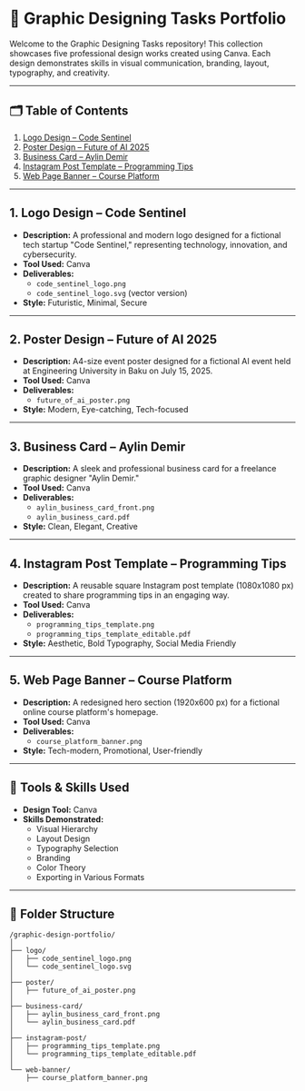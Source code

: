 # 🎨 Graphic Designing Tasks Portfolio

Welcome to the Graphic Designing Tasks repository! This collection showcases five professional design works created using Canva. Each design demonstrates skills in visual communication, branding, layout, typography, and creativity.

---

## 🗂️ Table of Contents

1. [Logo Design – Code Sentinel](#1-logo-design--code-sentinel)
2. [Poster Design – Future of AI 2025](#2-poster-design--future-of-ai-2025)
3. [Business Card – Aylin Demir](#3-business-card--aylin-demir)
4. [Instagram Post Template – Programming Tips](#4-instagram-post-template--programming-tips)
5. [Web Page Banner – Course Platform](#5-web-page-banner--course-platform)

---

## 1. Logo Design – Code Sentinel

- **Description:** A professional and modern logo designed for a fictional tech startup "Code Sentinel," representing technology, innovation, and cybersecurity.
- **Tool Used:** Canva  
- **Deliverables:**
  - `code_sentinel_logo.png`
  - `code_sentinel_logo.svg` (vector version)
- **Style:** Futuristic, Minimal, Secure

---

## 2. Poster Design – Future of AI 2025

- **Description:** A4-size event poster designed for a fictional AI event held at Engineering University in Baku on July 15, 2025.
- **Tool Used:** Canva  
- **Deliverables:**
  - `future_of_ai_poster.png`
- **Style:** Modern, Eye-catching, Tech-focused

---

## 3. Business Card – Aylin Demir

- **Description:** A sleek and professional business card for a freelance graphic designer "Aylin Demir."
- **Tool Used:** Canva  
- **Deliverables:**
  - `aylin_business_card_front.png`
  - `aylin_business_card.pdf`
- **Style:** Clean, Elegant, Creative

---

## 4. Instagram Post Template – Programming Tips

- **Description:** A reusable square Instagram post template (1080x1080 px) created to share programming tips in an engaging way.
- **Tool Used:** Canva  
- **Deliverables:**
  - `programming_tips_template.png`
  - `programming_tips_template_editable.pdf`
- **Style:** Aesthetic, Bold Typography, Social Media Friendly

---

## 5. Web Page Banner – Course Platform

- **Description:** A redesigned hero section (1920x600 px) for a fictional online course platform's homepage.
- **Tool Used:** Canva  
- **Deliverables:**
  - `course_platform_banner.png`
- **Style:** Tech-modern, Promotional, User-friendly

---

## 🔧 Tools & Skills Used

- **Design Tool:** Canva
- **Skills Demonstrated:**  
  - Visual Hierarchy  
  - Layout Design  
  - Typography Selection  
  - Branding  
  - Color Theory  
  - Exporting in Various Formats

---

## 📁 Folder Structure

```plaintext
/graphic-design-portfolio/
│
├── logo/
│   ├── code_sentinel_logo.png
│   └── code_sentinel_logo.svg
│
├── poster/
│   ├── future_of_ai_poster.png
│   
├── business-card/
│   ├── aylin_business_card_front.png
│   └── aylin_business_card.pdf
│
├── instagram-post/
│   ├── programming_tips_template.png
│   └── programming_tips_template_editable.pdf
│
└── web-banner/
    ├── course_platform_banner.png
    
